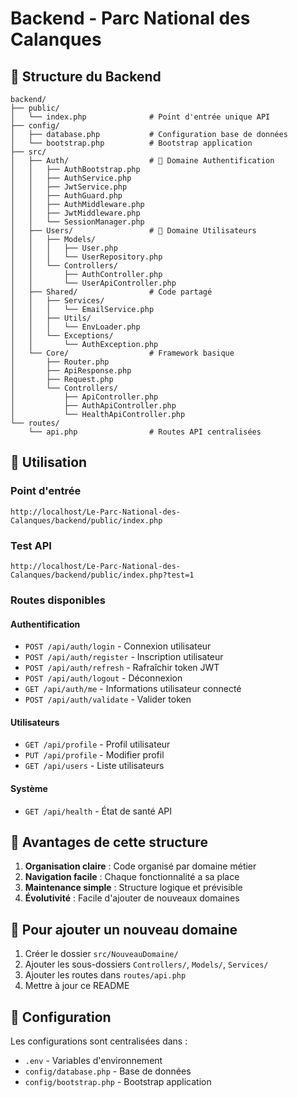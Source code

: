 # Backend - Parc National des Calanques

## 📁 Structure du Backend

```
backend/
├── public/
│   └── index.php              # Point d'entrée unique API
├── config/
│   ├── database.php           # Configuration base de données
│   └── bootstrap.php          # Bootstrap application
├── src/
│   ├── Auth/                  # 🔐 Domaine Authentification
│   │   ├── AuthBootstrap.php
│   │   ├── AuthService.php
│   │   ├── JwtService.php
│   │   ├── AuthGuard.php
│   │   ├── AuthMiddleware.php
│   │   ├── JwtMiddleware.php
│   │   └── SessionManager.php
│   ├── Users/                 # 👥 Domaine Utilisateurs
│   │   ├── Models/
│   │   │   ├── User.php
│   │   │   └── UserRepository.php
│   │   └── Controllers/
│   │       ├── AuthController.php
│   │       └── UserApiController.php
│   ├── Shared/                # Code partagé
│   │   ├── Services/
│   │   │   └── EmailService.php
│   │   ├── Utils/
│   │   │   └── EnvLoader.php
│   │   └── Exceptions/
│   │       └── AuthException.php
│   └── Core/                  # Framework basique
│       ├── Router.php
│       ├── ApiResponse.php
│       ├── Request.php
│       └── Controllers/
│           ├── ApiController.php
│           ├── AuthApiController.php
│           └── HealthApiController.php
└── routes/
    └── api.php                # Routes API centralisées
```

## 🚀 Utilisation

### Point d'entrée
```
http://localhost/Le-Parc-National-des-Calanques/backend/public/index.php
```

### Test API
```
http://localhost/Le-Parc-National-des-Calanques/backend/public/index.php?test=1
```

### Routes disponibles

#### Authentification
- `POST /api/auth/login` - Connexion utilisateur
- `POST /api/auth/register` - Inscription utilisateur
- `POST /api/auth/refresh` - Rafraîchir token JWT
- `POST /api/auth/logout` - Déconnexion
- `GET /api/auth/me` - Informations utilisateur connecté
- `POST /api/auth/validate` - Valider token

#### Utilisateurs
- `GET /api/profile` - Profil utilisateur
- `PUT /api/profile` - Modifier profil
- `GET /api/users` - Liste utilisateurs

#### Système
- `GET /api/health` - État de santé API

## 🎯 Avantages de cette structure

1. **Organisation claire** : Code organisé par domaine métier
2. **Navigation facile** : Chaque fonctionnalité a sa place
3. **Maintenance simple** : Structure logique et prévisible
4. **Évolutivité** : Facile d'ajouter de nouveaux domaines

## 📝 Pour ajouter un nouveau domaine

1. Créer le dossier `src/NouveauDomaine/`
2. Ajouter les sous-dossiers `Controllers/`, `Models/`, `Services/`
3. Ajouter les routes dans `routes/api.php`
4. Mettre à jour ce README

## 🔧 Configuration

Les configurations sont centralisées dans :
- `.env` - Variables d'environnement
- `config/database.php` - Base de données
- `config/bootstrap.php` - Bootstrap application
